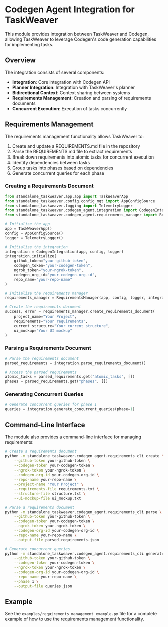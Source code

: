 # Codegen Agent Integration for TaskWeaver

This module provides integration between TaskWeaver and Codegen, allowing TaskWeaver to leverage Codegen's code generation capabilities for implementing tasks.

## Overview

The integration consists of several components:

- **Integration**: Core integration with Codegen API
- **Planner Integration**: Integration with TaskWeaver's planner
- **Bidirectional Context**: Context sharing between systems
- **Requirements Management**: Creation and parsing of requirements documents
- **Concurrent Execution**: Execution of tasks concurrently

## Requirements Management

The requirements management functionality allows TaskWeaver to:

1. Create and update a REQUIREMENTS.md file in the repository
2. Parse the REQUIREMENTS.md file to extract requirements
3. Break down requirements into atomic tasks for concurrent execution
4. Identify dependencies between tasks
5. Group tasks into phases based on dependencies
6. Generate concurrent queries for each phase

### Creating a Requirements Document

```python
from standalone_taskweaver.app.app import TaskWeaverApp
from standalone_taskweaver.config.config_mgt import AppConfigSource
from standalone_taskweaver.logging import TelemetryLogger
from standalone_taskweaver.codegen_agent.integration import CodegenIntegration
from standalone_taskweaver.codegen_agent.requirements_manager import RequirementsManager

# Initialize the app
app = TaskWeaverApp()
config = AppConfigSource()
logger = TelemetryLogger()

# Initialize the integration
integration = CodegenIntegration(app, config, logger)
integration.initialize(
    github_token="your-github-token",
    codegen_token="your-codegen-token",
    ngrok_token="your-ngrok-token",
    codegen_org_id="your-codegen-org-id",
    repo_name="your-repo-name"
)

# Initialize the requirements manager
requirements_manager = RequirementsManager(app, config, logger, integration)

# Create the requirements document
success, error = requirements_manager.create_requirements_document(
    project_name="Your Project",
    requirements="Your requirements",
    current_structure="Your current structure",
    ui_mockup="Your UI mockup"
)
```

### Parsing a Requirements Document

```python
# Parse the requirements document
parsed_requirements = integration.parse_requirements_document()

# Access the parsed requirements
atomic_tasks = parsed_requirements.get("atomic_tasks", [])
phases = parsed_requirements.get("phases", [])
```

### Generating Concurrent Queries

```python
# Generate concurrent queries for phase 1
queries = integration.generate_concurrent_queries(phase=1)
```

## Command-Line Interface

The module also provides a command-line interface for managing requirements:

```bash
# Create a requirements document
python -m standalone_taskweaver.codegen_agent.requirements_cli create \
    --github-token your-github-token \
    --codegen-token your-codegen-token \
    --ngrok-token your-ngrok-token \
    --codegen-org-id your-codegen-org-id \
    --repo-name your-repo-name \
    --project-name "Your Project" \
    --requirements-file requirements.txt \
    --structure-file structure.txt \
    --ui-mockup-file ui_mockup.txt

# Parse a requirements document
python -m standalone_taskweaver.codegen_agent.requirements_cli parse \
    --github-token your-github-token \
    --codegen-token your-codegen-token \
    --ngrok-token your-ngrok-token \
    --codegen-org-id your-codegen-org-id \
    --repo-name your-repo-name \
    --output-file parsed_requirements.json

# Generate concurrent queries
python -m standalone_taskweaver.codegen_agent.requirements_cli generate \
    --github-token your-github-token \
    --codegen-token your-codegen-token \
    --ngrok-token your-ngrok-token \
    --codegen-org-id your-codegen-org-id \
    --repo-name your-repo-name \
    --phase 1 \
    --output-file queries.json
```

## Example

See the `examples/requirements_management_example.py` file for a complete example of how to use the requirements management functionality.
